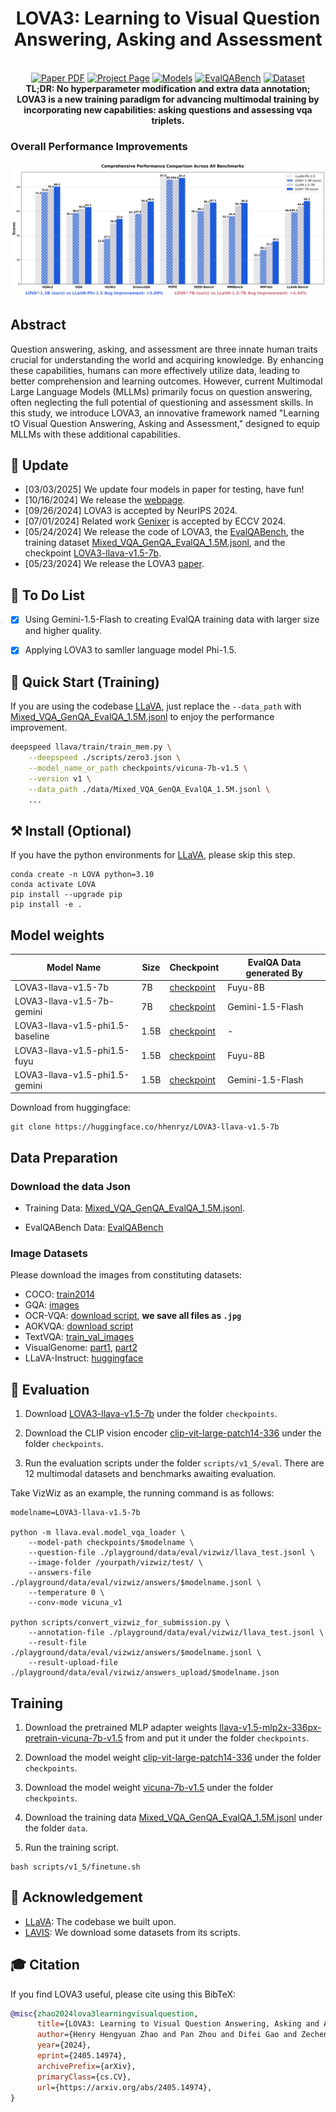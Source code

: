 <p align="center">

  <h1 align="center">LOVA3: Learning to Visual Question Answering, Asking and Assessment</h1>
  <p align="center">
    <br>
        <a href="https://arxiv.org/abs/2405.14974"><img src='https://img.shields.io/badge/arXiv-LOVA3-red' alt='Paper PDF'></a>
        <a href='https://zhaohengyuan1.github.io/lova3.github.io/'><img src='https://img.shields.io/badge/Project_Page-LOVA3-green' alt='Project Page'></a>
        <a href="https://huggingface.co/hhenryz/LOVA3-llava-v1.5-7b"><img src='https://img.shields.io/badge/Model-LOVA3-blue' alt='Models'></a>
        <a href="https://huggingface.co/datasets/hhenryz/EvalQABench"><img src='https://img.shields.io/badge/%F0%9F%A4%97%20Hugging%20Face-EvalQABench-yellow' alt='EvalQABench'></a>
        <a href="https://huggingface.co/datasets/hhenryz/Mixed_VQA_GenQA_EvalQA_1.5M"><img src='https://img.shields.io/badge/%F0%9F%A4%97%20Hugging%20Face-TrainingData-yellow' alt='Dataset'></a>
    <br>
    <b>TL;DR: No hyperparameter modification and extra data annotation; LOVA3 is a new training paradigm for advancing multimodal training by incorporating new capabilities: asking questions and assessing vqa triplets.</b>
  </p>

</p>

### Overall Performance Improvements
<p align="center">
  <img src="./assets/comprehensive_comparison.png">
</p>

## Abstract

Question answering, asking, and assessment are three innate human traits crucial for understanding the world and acquiring knowledge. By enhancing these capabilities, humans can more effectively utilize data, leading to better comprehension and learning outcomes. However, current Multimodal Large Language Models (MLLMs) primarily focus on question answering, often neglecting the full potential of questioning and assessment skills. In this study, we introduce LOVA3, an innovative framework named "Learning tO Visual Question Answering, Asking and Assessment," designed to equip MLLMs with these additional capabilities.

## 📢 Update
* [03/03/2025] We update four models in paper for testing, have fun!
* [10/16/2024] We release the [webpage](https://zhaohengyuan1.github.io/lova3.github.io/).
* [09/26/2024] LOVA3 is accepted by NeurIPS 2024.
* [07/01/2024] Related work [Genixer](https://github.com/zhaohengyuan1/Genixer) is accepted by ECCV 2024.
* [05/24/2024] We release the code of LOVA3, the [EvalQABench](https://huggingface.co/datasets/hhenryz/EvalQABench), the training dataset [Mixed_VQA_GenQA_EvalQA_1.5M.jsonl](https://huggingface.co/datasets/hhenryz/Mixed_VQA_GenQA_EvalQA_1.5M), and the checkpoint [LOVA3-llava-v1.5-7b](https://huggingface.co/hhenryz/LOVA3-llava-v1.5-7b).
* [05/23/2024] We release the LOVA3 [paper](https://arxiv.org/abs/2405.14974).

## 🌺 To Do List

- [x] Using Gemini-1.5-Flash to creating EvalQA training data with larger size and higher quality.

- [x] Applying LOVA3 to samller language model Phi-1.5.


<!-- ## 💡Key Contributions:

* **LOVA3** - To the best of our knowledge, LOVA3 is the first effort to imbue the asking and assessment abilities in training a robust and intelligent MLLM, inspired from human learning mechanism.
* **EvalQABench** - We build a new benchmark EvalQABench for the VQA correction evaluation as the first effort to advance the development of future research.

* **Performance Improvement** - Training with our proposed LOVA3 framework, we observe consistent improvement on 10 representative benchmarks.


**Usage and License Notices**: The data, and code is intended and licensed for research use only. They are also restricted to uses that follow the license agreement of LLaMA, Vicuna. The dataset is CC BY NC 4.0 (allowing only non-commercial use) and models trained using the dataset should not be used outside of research purposes. 

## GenQA: Learn to generate diverse VQA pairs for unlabeled images

If one MLLM is able to successfully generate high-quality question-answer pairs based on visual input, it indicates a stronger problem-solving ability. To enable the MLLM to ask questions, we carefully define five main multimodal data types as listed in following table.
<p align="center"><img src="./assets/GenQAData.png" alt="pipeline"/></p>


## EvalQA: Learn to assess the correctness of VQA triplet

### Automatic Data Generation Pipeline
Illustration of the proposed pipeline for generating negative answers and feedback.
<p align="center"><img src="assets/EvalqaPipeline.png" alt="pipeline"/></p>

### Selected examples from EvalQABench

<p align="center"><img src="assets/evalqa_visual.png" alt="pipeline"/></p>

### EvalQABench Results

<p align="center"><img src="assets/evalqabenchresult.png" alt="pipeline"/></p>

## Main Results

<p align="center"><img src="assets/result1.png" alt="pipeline"/></p>

<p align="center"><img src="assets/result2.png" alt="pipeline"/></p>

<p align="center"><img src="assets/result3.png" alt="pipeline"/></p> -->

## 🚀 Quick Start (Training)

If you are using the codebase [LLaVA](https://github.com/haotian-liu/LLaVA), just replace the `--data_path` with [Mixed_VQA_GenQA_EvalQA_1.5M.jsonl](https://huggingface.co/datasets/hhenryz/Mixed_VQA_GenQA_EvalQA_1.5M) to enjoy the performance improvement.

```bash
deepspeed llava/train/train_mem.py \
    --deepspeed ./scripts/zero3.json \
    --model_name_or_path checkpoints/vicuna-7b-v1.5 \
    --version v1 \
    --data_path ./data/Mixed_VQA_GenQA_EvalQA_1.5M.jsonl \
    ...
```

## ⚒️ Install (Optional)

If you have the python environments for [LLaVA](https://github.com/haotian-liu/LLaVA), please skip this step.

```shell
conda create -n LOVA python=3.10
conda activate LOVA
pip install --upgrade pip
pip install -e .
```
## Model weights

|Model Name|Size|Checkpoint|EvalQA Data generated By|
|-|-|-|-|
|LOVA3-llava-v1.5-7b|7B|[checkpoint](https://huggingface.co/hhenryz/LOVA3-llava-v1.5-7b) | Fuyu-8B |
|LOVA3-llava-v1.5-7b-gemini|7B|[checkpoint](https://huggingface.co/ZechenBai/LOVA3-llava-v1.5-7b-gemini)| Gemini-1.5-Flash |
|LOVA3-llava-v1.5-phi1.5-baseline|1.5B|[checkpoint](https://huggingface.co/ZechenBai/LOVA3-llava-v1.5-phi1.5-baseline)| - |
|LOVA3-llava-v1.5-phi1.5-fuyu|1.5B|[checkpoint](https://huggingface.co/ZechenBai/LOVA3-llava-v1.5-phi1.5-fuyu) | Fuyu-8B |
|LOVA3-llava-v1.5-phi1.5-gemini|1.5B|[checkpoint](https://huggingface.co/ZechenBai/LOVA3-llava-v1.5-phi1.5-gemini)| Gemini-1.5-Flash |

Download from huggingface:
```
git clone https://huggingface.co/hhenryz/LOVA3-llava-v1.5-7b
```

## Data Preparation

### Download the data Json
* Training Data: [Mixed_VQA_GenQA_EvalQA_1.5M.jsonl](https://huggingface.co/datasets/hhenryz/Mixed_VQA_GenQA_EvalQA_1.5M).

* EvalQABench Data: [EvalQABench](https://huggingface.co/datasets/hhenryz/EvalQABench)

### Image Datasets

Please download the images from constituting datasets:

- COCO: [train2014](http://images.cocodataset.org/zips/train2014.zip)
- GQA: [images](https://downloads.cs.stanford.edu/nlp/data/gqa/images.zip)
- OCR-VQA: [download script](https://drive.google.com/drive/folders/1_GYPY5UkUy7HIcR0zq3ZCFgeZN7BAfm_?usp=sharing), **we save all files as `.jpg`**
- AOKVQA: [download script](https://github.com/allenai/aokvqa?tab=readme-ov-file#downloading-the-dataset)
- TextVQA: [train_val_images](https://dl.fbaipublicfiles.com/textvqa/images/train_val_images.zip)
- VisualGenome: [part1](https://cs.stanford.edu/people/rak248/VG_100K_2/images.zip), [part2](https://cs.stanford.edu/people/rak248/VG_100K_2/images2.zip)
- LLaVA-Instruct: [huggingface](https://huggingface.co/datasets/liuhaotian/LLaVA-Instruct-150K)


## 💃 Evaluation

1. Download [LOVA3-llava-v1.5-7b](https://huggingface.co/hhenryz/LOVA3-llava-v1.5-7b) under the folder `checkpoints`.

2. Download the CLIP vision encoder [clip-vit-large-patch14-336](https://huggingface.co/openai/clip-vit-large-patch14-336) under the folder `checkpoints`.

3. Run the evaluation scripts under the folder `scripts/v1_5/eval`. There are 12 multimodal datasets and benchmarks awaiting evaluation.

Take VizWiz as an example, the running command is as follows:

```
modelname=LOVA3-llava-v1.5-7b

python -m llava.eval.model_vqa_loader \
    --model-path checkpoints/$modelname \
    --question-file ./playground/data/eval/vizwiz/llava_test.jsonl \
    --image-folder /yourpath/vizwiz/test/ \
    --answers-file ./playground/data/eval/vizwiz/answers/$modelname.jsonl \
    --temperature 0 \
    --conv-mode vicuna_v1

python scripts/convert_vizwiz_for_submission.py \
    --annotation-file ./playground/data/eval/vizwiz/llava_test.jsonl \
    --result-file ./playground/data/eval/vizwiz/answers/$modelname.jsonl \
    --result-upload-file ./playground/data/eval/vizwiz/answers_upload/$modelname.json

```

## Training

1. Download the pretrained MLP adapter weights [llava-v1.5-mlp2x-336px-pretrain-vicuna-7b-v1.5](https://huggingface.co/liuhaotian/llava-v1.5-mlp2x-336px-pretrain-vicuna-7b-v1.5) from and put it under the folder `checkpoints`.

2. Download the model weight [clip-vit-large-patch14-336](https://huggingface.co/openai/clip-vit-large-patch14-336) under the folder `checkpoints`.

3. Download the model weight [vicuna-7b-v1.5](https://huggingface.co/lmsys/vicuna-7b-v1.5) under the folder `checkpoints`.

4. Download the training data [Mixed_VQA_GenQA_EvalQA_1.5M.jsonl](https://huggingface.co/datasets/hhenryz/Mixed_VQA_GenQA_EvalQA_1.5M) under the folder `data`.

5. Run the training script.

```
bash scripts/v1_5/finetune.sh
```

## 🙏 Acknowledgement

- [LLaVA](https://github.com/haotian-liu/LLaVA): The codebase we built upon. 
- [LAVIS](https://github.com/salesforce/LAVIS): We download some datasets from its scripts.

## 🎓 Citation

If you find LOVA3 useful, please cite using this BibTeX:

```bibtex
@misc{zhao2024lova3learningvisualquestion,
      title={LOVA3: Learning to Visual Question Answering, Asking and Assessment}, 
      author={Henry Hengyuan Zhao and Pan Zhou and Difei Gao and Zechen Bai and Mike Zheng Shou},
      year={2024},
      eprint={2405.14974},
      archivePrefix={arXiv},
      primaryClass={cs.CV},
      url={https://arxiv.org/abs/2405.14974}, 
}
```